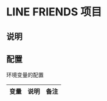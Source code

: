 # LINE FRIENDS 项目

## 说明

## 配置

环境变量的配置

| 变量  | 说明 | 备注                              |
|-----|----|---------------------------------|